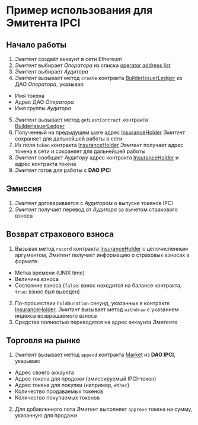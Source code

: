# Пример использования для Эмитента IPCI

## Начало работы

1. *Эмитент* создаёт аккаунт в сети Ethereum
2. *Эмитент* выбирает *Оператора* из списка [operator address list][1]
3. *Эмитент* выбирает *Аудитора* 
4. *Эмитент* вызывает метод `create` контракта [BuilderIssuerLedger][2] из ДАО *Оператора*, указывая:
  - Имя токена
  - Адрес ДАО *Оператора*
  - Имя группы *Аудитора*
5. *Эмитент* вызывает метод `getLastContract` контракта [BuilderIssuerLedger][2]
6. Полученный на предыдущем шаге адрес [InsuranceHolder][3] *Эмитент* сохраняет для дальнейшей работы в сети
7. Из поля `token` контракта [InsuranceHolder][3] *Эмитент* получает адрес токена в сети и сохраняет для дальнейшей работы  
8. *Эмитент* сообщает *Аудитору* адрес контракта [InsuranceHolder][3] и адрес контракта токена
9. *Эмитент* готов для работы с **DAO IPCI**

[1]: https://github.com/airalab/DAO-IPCI/blob/master/OperatorList.md
[2]: https://github.com/airalab/DAO-IPCI/blob/master/contracts/builder/BuilderIssuerLedger.sol
[3]: https://github.com/airalab/DAO-IPCI/blob/master/contracts/InsuranceHolder.sol

## Эмиссия

1. *Эмитент* договаривается с *Аудитором* о выпуске токенов IPCI
2. *Эмитент* получает перевод от *Аудитора* за вычетом страхового взноса

## Возврат страхового взноса

1. Вызывая метод `record` контракта [InsuranceHolder][3] с целочисленным аргументом, *Эмитент* получает информацию о страховых взносах в формате:
  - Метка времени (UNIX time)
  - Величина взноса
  - Состояние взноса (`false`: взнос находится на балансе контракта, `true`: взнос был выведен)
2. По-прошествии `holdDuration` секунд, указанных в контракте [InsuranceHolder][3], *Эмитент* вызывает метод `withdraw` с указанием индекса возвращаемого взноса
3. Средства полностью переводятся на адрес аккаунта *Эмитента*

## Торговля на рынке

1. *Эмитент* вызывает метод `append` контракта [Market][4] из **DAO IPCI**, указывая:
  - Адрес своего аккаунта
  - Адрес токена для продажи (эмиссируемый IPCI-токен)
  - Адрес токена для покупки (например, `ether`)
  - Количество продаваемых токенов
  - Количество покупаемых токенов
2. Для добавленного лота *Эмитент* выполняет `approve` токена на сумму, указанную для продажи

[4]: https://github.com/airalab/core/blob/master/sol/market/Market.sol
